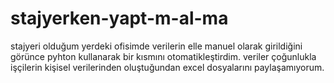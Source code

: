 # stajyerken-yapt-m-al-ma
stajyeri olduğum yerdeki ofisimde verilerin elle manuel olarak girildiğini görünce pyhton kullanarak bir kısmını otomatikleştirdim.
veriler çoğunlukla işçilerin kişisel verilerinden oluştuğundan excel dosyalarını paylaşamıyorum.
